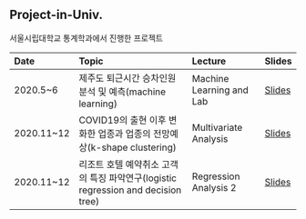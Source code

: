 ## Project-in-Univ.
서울시립대학교 통계학과에서 진행한 프로젝트

|Date|Topic|Lecture|Slides|
|:-- |:-- |:-- |:--|
|2020.5~6|제주도 퇴근시간 승차인원 분석 및 예측(machine learning)|Machine Learning and Lab | [Slides](https://github.com/hyehyeonmoon/Project-in-Univ./blob/main/%EC%A0%9C%EC%A3%BC%EB%8F%84%20%ED%87%B4%EA%B7%BC%EC%8B%9C%EA%B0%84%20%EC%8A%B9%EC%B0%A8%EC%9D%B8%EC%9B%90%20%EB%B6%84%EC%84%9D%20%EB%B0%8F%20%EC%98%88%EC%B8%A1/%EC%A0%9C%EC%A3%BC%EB%8F%84%20%ED%87%B4%EA%B7%BC%EC%8B%9C%EA%B0%84%20%EC%8A%B9%EC%B0%A8%EC%9D%B8%EC%9B%90%20%EB%B6%84%EC%84%9D%20%EB%B0%8F%20%EC%98%88%EC%B8%A1.pdf) |
|2020.11~12|COVID19의 출현 이후 변화한 업종과 업종의 전망예상(k-shape clustering)|Multivariate Analysis| [Slides](https://github.com/hyehyeonmoon/Project-in-Univ./blob/main/COVID19%EC%9D%98%20%EC%B6%9C%ED%98%84%20%EC%9D%B4%ED%9B%84%20%EB%B3%80%ED%99%94%ED%95%9C%20%EC%97%85%EC%A2%85%EA%B3%BC%20%EC%97%85%EC%A2%85%EC%9D%98%20%EC%A0%84%EB%A7%9D%EC%98%88%EC%83%81/COVID19%EC%9D%98%20%EC%B6%9C%ED%98%84%20%EC%9D%B4%ED%9B%84%20%EB%B3%80%ED%99%94%ED%95%9C%20%EC%97%85%EC%A2%85%EA%B3%BC%20%EC%97%85%EC%A2%85%EC%9D%98%20%EC%A0%84%EB%A7%9D%EC%98%88%EC%83%81.pdf) |
|2020.11~12|리조트 호텔 예약취소 고객의 특징 파악연구(logistic regression and decision tree)|Regression Analysis 2 | [Slides](https://github.com/hyehyeonmoon/Project-in-Univ./blob/main/%EB%A6%AC%EC%A1%B0%ED%8A%B8%20%ED%98%B8%ED%85%94%20%EC%98%88%EC%95%BD%EC%B7%A8%EC%86%8C%20%EA%B3%A0%EA%B0%9D%EC%9D%98%20%ED%8A%B9%EC%A7%95%20%ED%8C%8C%EC%95%85%EC%97%B0%EA%B5%AC/%EB%A6%AC%EC%A1%B0%ED%8A%B8%20%ED%98%B8%ED%85%94%20%EC%98%88%EC%95%BD%EC%B7%A8%EC%86%8C%20%EA%B3%A0%EA%B0%9D%EC%9D%98%20%ED%8A%B9%EC%A7%95%20%ED%8C%8C%EC%95%85%EC%97%B0%EA%B5%AC.pdf) |




